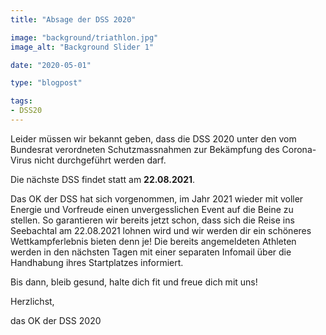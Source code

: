 ```yaml
---
title: "Absage der DSS 2020"

image: "background/triathlon.jpg"
image_alt: "Background Slider 1"

date: "2020-05-01"

type: "blogpost"

tags:
- DSS20
---
```


Leider müssen wir bekannt geben, dass die DSS 2020 unter den vom Bundesrat verordneten Schutzmassnahmen zur Bekämpfung des Corona-Virus nicht durchgeführt werden darf.

Die nächste DSS findet statt am **22.08.2021**.

Das OK der DSS hat sich vorgenommen, im Jahr 2021 wieder mit voller Energie und Vorfreude einen unvergesslichen Event auf die Beine zu stellen. So garantieren wir bereits jetzt schon, dass sich die Reise ins Seebachtal am 22.08.2021 lohnen wird und wir werden dir ein schöneres Wettkampferlebnis bieten denn je!
Die bereits angemeldeten Athleten werden in den nächsten Tagen mit einer separaten Infomail über die Handhabung ihres Startplatzes informiert.

Bis dann, bleib gesund, halte dich fit und freue dich mit uns!

Herzlichst, 

das OK der DSS 2020
